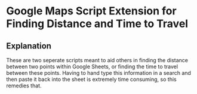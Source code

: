 # Google Maps Script Extension for Finding Distance and Time to Travel

## Explanation

These are two seperate scripts meant to aid others in finding the distance between two points within Google Sheets, or finding the time to travel between these points.
Having to hand type this information in a search and then paste it back into the sheet is extremely time consuming, so this remedies that.
